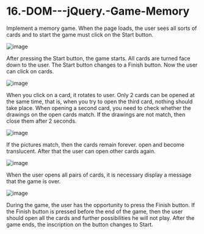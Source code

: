 # 16.-DOM---jQuery.-Game-Memory

Implement a memory game.
When the page loads, the user sees all sorts of
cards and to start the game must click on the Start button.

![image](https://github.com/blazhkevych/16.-DOM---jQuery.-Game-Memory/assets/65856963/920a9950-1c1f-48a2-b48d-1aa89dd7c750)

After pressing the Start button, the game starts.
All cards are turned face down to the user.
The Start button changes to a Finish button. Now the user can
click on cards.

![image](https://github.com/blazhkevych/16.-DOM---jQuery.-Game-Memory/assets/65856963/001dd811-ba05-48eb-8d80-138870a237b0)

When you click on a card, it rotates to
user. Only 2 cards can be opened at the same time,
that is, when you try to open the third card, nothing should
take place. When opening a second card, you need to check
whether the drawings on the open cards match. If the drawings are not
match, then close them after 2 seconds.

![image](https://github.com/blazhkevych/16.-DOM---jQuery.-Game-Memory/assets/65856963/680f64f9-f2cf-4e65-ac4e-0919a9f176bf)

If the pictures match, then the cards remain forever.
open and become translucent. After that the user
can open other cards again.

![image](https://github.com/blazhkevych/16.-DOM---jQuery.-Game-Memory/assets/65856963/e4249e51-d1bd-464f-88af-a3049f0bd17a)

When the user opens all pairs of cards, it is necessary
display a message that the game is over.

![image](https://github.com/blazhkevych/16.-DOM---jQuery.-Game-Memory/assets/65856963/f4043911-da29-473f-b33e-9701eb5728bb)

During the game, the user has the opportunity to press
the Finish button.
If the Finish button is pressed before the end of the game, then the user should open all the cards and further possibilities
he will not play.
After the game ends, the inscription on the button changes to Start.
